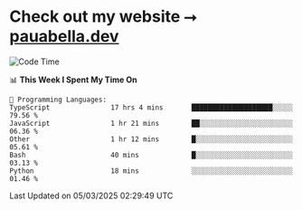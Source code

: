# Check out my website ⭢ [pauabella.dev](https://pauabella.dev)

<!--START_SECTION:waka-->
![Code Time](http://img.shields.io/badge/Code%20Time-4%2C153%20hrs%2030%20mins-blue)

📊 **This Week I Spent My Time On** 

```text
💬 Programming Languages: 
TypeScript               17 hrs 4 mins       ████████████████████░░░░░   79.56 % 
JavaScript               1 hr 21 mins        ██░░░░░░░░░░░░░░░░░░░░░░░   06.36 % 
Other                    1 hr 12 mins        █░░░░░░░░░░░░░░░░░░░░░░░░   05.61 % 
Bash                     40 mins             █░░░░░░░░░░░░░░░░░░░░░░░░   03.13 % 
Python                   18 mins             ░░░░░░░░░░░░░░░░░░░░░░░░░   01.46 % 
```


 Last Updated on 05/03/2025 02:29:49 UTC
<!--END_SECTION:waka-->
